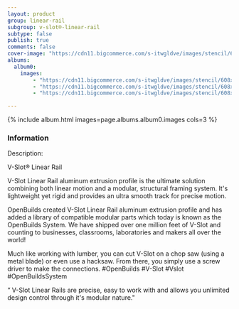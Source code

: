 ```yaml
---
layout: product
group: linear-rail
subgroup: v-slot®-linear-rail
subtype: false
publish: true
comments: false
cover-image: "https://cdn11.bigcommerce.com/s-itwgldve/images/stencil/608x608/products/229/4655/v-slot_40x40_silver__25225.1675310612.png?c=2"
albums:
  album0:
    images:
        - "https://cdn11.bigcommerce.com/s-itwgldve/images/stencil/608x608/products/229/4655/v-slot_40x40_silver__25225.1675310612.png?c=2"
        - "https://cdn11.bigcommerce.com/s-itwgldve/images/stencil/608x608/products/229/4654/v-slot_40x40_blakc__47081.1675310612.png?c=2"
        - "https://cdn11.bigcommerce.com/s-itwgldve/images/stencil/608x608/products/229/2521/vslot_40x40_I_w_1__51490.1675310612.png?c=2"

---
```


{% include album.html images=page.albums.album0.images cols=3 %}

### Information

Description:
 

  V-Slot® Linear Rail

  V-Slot Linear Rail aluminum extrusion profile is the ultimate solution combining both linear motion and a modular, structural framing system. It\'s lightweight yet rigid and provides an ultra smooth track for precise motion.

OpenBuilds created V-Slot Linear Rail aluminum extrusion profile and has added a library of compatible modular parts which today is known as the OpenBuilds System. We have shipped over one million feet of V-Slot and counting to businesses, classrooms, laboratories and makers all over the world!

Much like working with lumber, you can cut V-Slot on a chop saw (using a metal blade) or even use a hacksaw. From there, you simply use a screw driver to make the connections. #OpenBuilds #V-Slot #Vslot #OpenBuildsSystem

  “ V-Slot Linear Rails are precise, easy to work with and allows you unlimited design control through it\'s modular nature."

